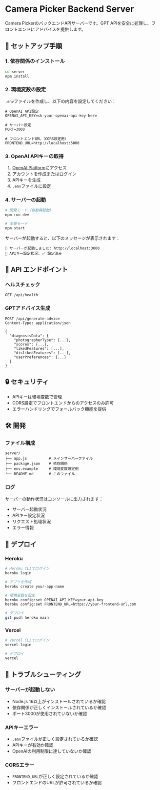 # Camera Picker Backend Server

Camera PickerのバックエンドAPIサーバーです。GPT APIを安全に処理し、フロントエンドにアドバイスを提供します。

## 🚀 セットアップ手順

### 1. 依存関係のインストール

```bash
cd server
npm install
```

### 2. 環境変数の設定

`.env`ファイルを作成し、以下の内容を設定してください：

```env
# OpenAI API設定
OPENAI_API_KEY=sk-your-openai-api-key-here

# サーバー設定
PORT=3000

# フロントエンドURL（CORS設定用）
FRONTEND_URL=http://localhost:5000
```

### 3. OpenAI APIキーの取得

1. [OpenAI Platform](https://platform.openai.com/api-keys)にアクセス
2. アカウントを作成またはログイン
3. APIキーを生成
4. `.env`ファイルに設定

### 4. サーバーの起動

```bash
# 開発モード（自動再起動）
npm run dev

# 本番モード
npm start
```

サーバーが起動すると、以下のメッセージが表示されます：
```
🚀 サーバーが起動しました: http://localhost:3000
📝 APIキー設定状況: ✅ 設定済み
```

## 🔧 API エンドポイント

### ヘルスチェック
```
GET /api/health
```

### GPTアドバイス生成
```
POST /api/generate-advice
Content-Type: application/json

{
  "diagnosisData": {
    "photographerType": {...},
    "scores": {...},
    "likedFeatures": [...],
    "dislikedFeatures": [...],
    "userPreferences": {...}
  }
}
```

## 🔒 セキュリティ

- APIキーは環境変数で管理
- CORS設定でフロントエンドからのアクセスのみ許可
- エラーハンドリングでフォールバック機能を提供

## 🛠️ 開発

### ファイル構成
```
server/
├── app.js          # メインサーバーファイル
├── package.json    # 依存関係
├── env.example     # 環境変数設定例
└── README.md       # このファイル
```

### ログ
サーバーの動作状況はコンソールに出力されます：
- サーバー起動状況
- APIキー設定状況
- リクエスト処理状況
- エラー情報

## 🚀 デプロイ

### Heroku
```bash
# Heroku CLIでログイン
heroku login

# アプリを作成
heroku create your-app-name

# 環境変数を設定
heroku config:set OPENAI_API_KEY=your-api-key
heroku config:set FRONTEND_URL=https://your-frontend-url.com

# デプロイ
git push heroku main
```

### Vercel
```bash
# Vercel CLIでログイン
vercel login

# デプロイ
vercel
```

## 🔧 トラブルシューティング

### サーバーが起動しない
- Node.js 16以上がインストールされているか確認
- 依存関係が正しくインストールされているか確認
- ポート3000が使用されていないか確認

### APIキーエラー
- `.env`ファイルが正しく設定されているか確認
- APIキーが有効か確認
- OpenAIの利用制限に達していないか確認

### CORSエラー
- `FRONTEND_URL`が正しく設定されているか確認
- フロントエンドのURLが許可されているか確認


